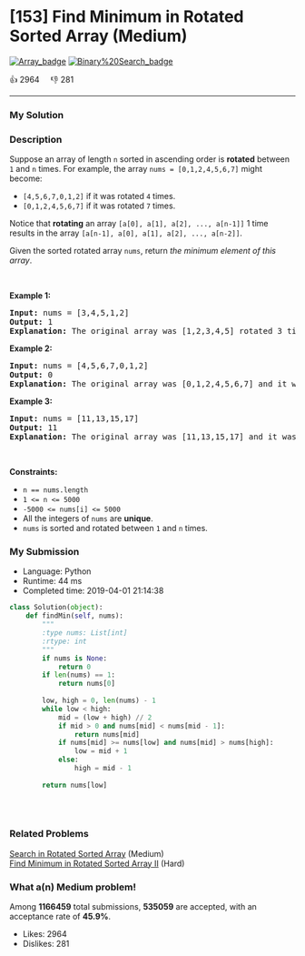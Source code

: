 # [153] Find Minimum in Rotated Sorted Array (Medium)

[![Array_badge](https://img.shields.io/badge/topic-Array-green.svg)](https://leetcode.com/problems/find-minimum-in-rotated-sorted-array/)  [![Binary%20Search_badge](https://img.shields.io/badge/topic-Binary%20Search-green.svg)](https://leetcode.com/problems/find-minimum-in-rotated-sorted-array/) 

:+1: 2964 &nbsp; &nbsp; :thumbsdown: 281

---

### My Solution


### Description
<p>Suppose an array of length <code>n</code> sorted in ascending order is <strong>rotated</strong> between <code>1</code> and <code>n</code> times. For example, the array <code>nums = [0,1,2,4,5,6,7]</code> might become:</p>

<ul>
	<li><code>[4,5,6,7,0,1,2]</code> if it was rotated <code>4</code> times.</li>
	<li><code>[0,1,2,4,5,6,7]</code> if it was rotated <code>7</code> times.</li>
</ul>

<p>Notice that <strong>rotating</strong> an array <code>[a[0], a[1], a[2], ..., a[n-1]]</code> 1 time results in the array <code>[a[n-1], a[0], a[1], a[2], ..., a[n-2]]</code>.</p>

<p>Given the sorted rotated array <code>nums</code>, return <em>the minimum element of this array</em>.</p>

<p>&nbsp;</p>
<p><strong>Example 1:</strong></p>

<pre>
<strong>Input:</strong> nums = [3,4,5,1,2]
<strong>Output:</strong> 1
<strong>Explanation:</strong> The original array was [1,2,3,4,5] rotated 3 times.
</pre>

<p><strong>Example 2:</strong></p>

<pre>
<strong>Input:</strong> nums = [4,5,6,7,0,1,2]
<strong>Output:</strong> 0
<strong>Explanation:</strong> The original array was [0,1,2,4,5,6,7] and it was rotated 4 times.
</pre>

<p><strong>Example 3:</strong></p>

<pre>
<strong>Input:</strong> nums = [11,13,15,17]
<strong>Output:</strong> 11
<strong>Explanation:</strong> The original array was [11,13,15,17] and it was rotated 4 times. 
</pre>

<p>&nbsp;</p>
<p><strong>Constraints:</strong></p>

<ul>
	<li><code>n == nums.length</code></li>
	<li><code>1 &lt;= n &lt;= 5000</code></li>
	<li><code>-5000 &lt;= nums[i] &lt;= 5000</code></li>
	<li>All the integers of <code>nums</code> are <strong>unique</strong>.</li>
	<li><code>nums</code> is sorted and rotated between <code>1</code> and <code>n</code> times.</li>
</ul>



### My Submission

- Language: Python
- Runtime: 44 ms
- Completed time: 2019-04-01 21:14:38

```Python
class Solution(object):
    def findMin(self, nums):
        """
        :type nums: List[int]
        :rtype: int
        """
        if nums is None:
            return 0
        if len(nums) == 1:
            return nums[0]
        
        low, high = 0, len(nums) - 1
        while low < high:
            mid = (low + high) // 2
            if mid > 0 and nums[mid] < nums[mid - 1]:
                return nums[mid]
            if nums[mid] >= nums[low] and nums[mid] > nums[high]:
                low = mid + 1
            else:
                high = mid - 1
            
        return nums[low]
                
        
        
```


### Related Problems
[Search in Rotated Sorted Array](https://leetcode.com/problems/search-in-rotated-sorted-array/) (Medium) <br>
[Find Minimum in Rotated Sorted Array II](https://leetcode.com/problems/find-minimum-in-rotated-sorted-array-ii/) (Hard) <br>



### What a(n) Medium problem!
Among **1166459** total submissions, **535059** are accepted, with an acceptance rate of **45.9%**. <br>

- Likes: 2964
- Dislikes: 281

